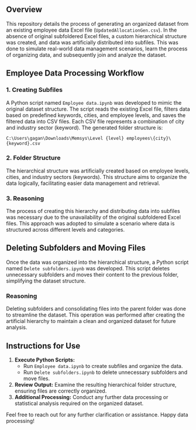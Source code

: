 ## Overview

This repository details the process of generating an organized dataset from an existing employee data Excel file (`UpdatedAllocationGen.csv`). In the absence of original subfoldered Excel files, a custom hierarchical structure was created, and data was artificially distributed into subfiles. This was done to simulate real-world data management scenarios, learn the process of organizing data, and subsequently join and analyze the dataset.

## Employee Data Processing Workflow

### 1. Creating Subfiles

A Python script named `Employee data.ipynb` was developed to mimic the original dataset structure. The script reads the existing Excel file, filters data based on predefined keywords, cities, and employee levels, and saves the filtered data into CSV files. Each CSV file represents a combination of city and industry sector (keyword). The generated folder structure is:

```
C:\Users\gagan\Downloads\Memsys\Level {level} employees\{city}\{keyword}.csv
```

### 2. Folder Structure

The hierarchical structure was artificially created based on employee levels, cities, and industry sectors (keywords). This structure aims to organize the data logically, facilitating easier data management and retrieval.

### 3. Reasoning

The process of creating this hierarchy and distributing data into subfiles was necessary due to the unavailability of the original subfoldered Excel files. This approach was adopted to simulate a scenario where data is structured across different levels and categories.

## Deleting Subfolders and Moving Files

Once the data was organized into the hierarchical structure, a Python script named `Delete subfolders.ipynb` was developed. This script deletes unnecessary subfolders and moves their content to the previous folder, simplifying the dataset structure.

### Reasoning

Deleting subfolders and consolidating files into the parent folder was done to streamline the dataset. This operation was performed after creating the artificial hierarchy to maintain a clean and organized dataset for future analysis.

## Instructions for Use

1. **Execute Python Scripts:**
    - Run `Employee data.ipynb` to create subfiles and organize the data.
    - Run `Delete subfolders.ipynb` to delete unnecessary subfolders and move files.
2. **Review Output:** Examine the resulting hierarchical folder structure, ensuring files are correctly organized.
3. **Additional Processing:** Conduct any further data processing or statistical analysis required on the organized dataset.

Feel free to reach out for any further clarification or assistance. Happy data processing!
